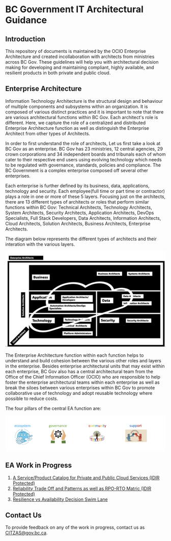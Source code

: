 # BC Government IT Architectural Guidance

## Introduction 

 This repository of documents is maintained by the OCIO Enterprise Architecture and created incollaboration with architects from ministries across BC Gov. These guidelines will help you with architectural decision making for developing and maintaining compliant, highly available, and resilient products in both private and public cloud. 

## Enterprise Architecture

Information Technology Architecture is the structural design and behaviour of multiple components and subsystems within an organization. It is composed of various distinct practices and it is important to note that there are various architectural functions within BC Gov. Each architect's role is different. Here, we capture the role of a centralized and distributed Enterprise Architecture function as well as distinguish the Enterprise Architect from other types of Architects.

In order to first understand the role of architects, Let us first take a look at BC Gov as an enterprise. BC Gov has 23 ministries, 12 central agencies, 29 crown corporations and 34 independent boards and tribunals each of whom cater to their respective end users using evolving technology which needs to be regulated with governance, standards, policies and compliance. The BC Government is a complex enterprise composed off several other enterprises. 

Each enterprise is further defined by its business, data, applications, technology and security. Each employee(full time or part time or contractor) plays a role in one or more of these 5 layers. Focusing just on the architects, there are 13 different types of architects or roles that perform similar functions within BC Gov: Technical Architects, Technology Architects, System Architects, Security Architects, Application Architects, DevOps Specialists, Full Stack Developers, Data Architects, Information Architects, Cloud Architects, Solution Architects, Business Architects, Enterprise Architects.

The diagram below represents the different types of architects and their interation with the various layers. 


![types of architects](assets/images/types-of-architects.png)


The Enterprise Architecture function within each function helps to understand and build cohesion between the various other roles and layers in the enterprise. Besides enterprise architectural units that may exist within each enterprise, BC Gov also has a central architectural team from the Office of the Chief Information Officer (OCIO) who are responsible to help foster the enterprise architectural teams within each enterprise as well as break the siloes between various enterprises within BC Gov to promote collaborative use of technology and adopt reusable technology where possible to reduce costs.

The four pillars of the central EA function are:

![pillars of EA](assets/images/pillars-of-EA.png)

## EA Work in Progress

1. [A Service/Product Catalog for Private and Public Cloud Services (IDIR Protected)](https://bcgov.sharepoint.com/:x:/r/teams/08374/Shared%20Documents/General/bcgov_product_catalog.xlsx?d=w4ba2a72f36f645629208db5f474795c2&csf=1&web=1&e=o4HiFl) 
2. [Reliability Trade Off and Patterns as well as RPO-RTO Matric (IDIR Protected)](https://bcgov.sharepoint.com/:x:/r/teams/08374/Shared%20Documents/General/rpo-rto-matrix.xlsx?d=w3875a6489a3b4e60b4c2588047897efd&csf=1&web=1&e=zeo0xW)
3. [Resilience vs Availability Decision Swim Lane](https://github.com/bcgov/architect-for-bcgov/blob/main/pictures/Chaos-FlowChart.jpg)

## Contact Us

To provide feedback on any of the work in progress, contact us as CITZAS@gov.bc.ca.


